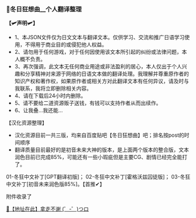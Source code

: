 ### 🥵冬日狂想曲__个人翻译整理

**【🛩声明🛩】**

- 1、本JSON文件仅为日文文本与翻译文本。仅供学习、交流和推广日语学习使用，不得用于商业目的或侵犯他人权益。
- 2、请勿用于任何游戏，对于任何因使用该文本所引起的纠纷或法律问题，本人概不负责。
- 3、再次强调，此文本无任何商业用途或非法盈利的居心，本人仅出于个人兴趣和分享精神对来源于网络的日语文本做的翻译处理。我理解并尊重原作者的知识产权和著作权，如果原作者或相关方对此翻译文本有任何异议，请及时与我联系，我将立即删除相关内容。
- 4、请在下载后24小时内删除。
- 5、请不要给二道资源贩子送钱，有钱可以支持作者从而出续作。
- 6、让我叠...我还能...

【汉化资源整理】
- 汉化资源目前一共三版，均来自百度贴吧【冬日狂想曲】吧；排名按post的时间顺序
- 翻译质量目前最好的是初音未来大神的版本，是上面两个版本的整合版，文本润色目前已完成85%，可能还有一些小瑕疵但是主要CG、剧情已经完全能打了。

01-冬狂中文补丁[GPT翻译初版]；
02-冬狂中文补丁[霍格沃兹囚徒版]；
03-冬狂中文补丁[初音未来润色版85%]。【首推✔】

附件收录了

[🚀【地址在此】拿走不谢 (゜-゜)つロ](https://github.com/hiroxama/DRKXQHH/releases)
